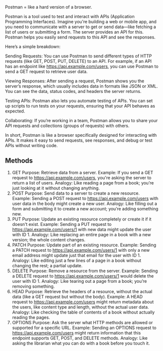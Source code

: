 Postman = like a hard version of a browser.

Postman is a tool used to test and interact with APIs (Application Programming Interfaces).
Imagine you're building a web or mobile app, and you need to communicate with a server to get or send data—like fetching a list of users or submitting a form. The server provides an API for this. Postman helps you easily send requests to this API and see the responses.

Here’s a simple breakdown:

Sending Requests: 
You can use Postman to send different types of HTTP requests (like GET, POST, PUT, DELETE) to an API. For example, if an API has an endpoint like https://api.example.com/users, you can use Postman to send a GET request to retrieve user data.

Viewing Responses: 
After sending a request, Postman shows you the server’s response, which usually includes data in formats like JSON or XML. You can see the data, status codes, and headers the server returns.

Testing APIs: 
Postman also lets you automate testing of APIs. You can set up scripts to run tests on your requests, ensuring that your API behaves as expected.

Collaborating: 
If you’re working in a team, Postman allows you to share your API requests and collections (groups of requests) with others.

In short, Postman is like a browser specifically designed for interacting with APIs. It makes it easy to send requests, see responses, and debug or test APIs without writing code.

## Methods 

1. GET
Purpose: Retrieve data from a server.
Example: If you send a GET request to https://api.example.com/users, you're asking the server to return a list of users.
Analogy: Like reading a page from a book; you’re just looking at it without changing anything.
2. POST
Purpose: Send data to a server to create a new resource.
Example: Sending a POST request to https://api.example.com/users with user data in the body might create a new user.
Analogy: Like filling out a form and submitting it to create a new account; you’re adding something new.
3. PUT
Purpose: Update an existing resource completely or create it if it doesn't exist.
Example: Sending a PUT request to https://api.example.com/users/1 with new data might update the user with ID 1.
Analogy: Like replacing an entire page in a book with a new version; the whole content changes.
4. PATCH
Purpose: Update part of an existing resource.
Example: Sending a PATCH request to https://api.example.com/users/1 with only a new email address might update just that email for the user with ID 1.
Analogy: Like editing just a few lines of a page in a book without changing the rest; a partial update.
5. DELETE
Purpose: Remove a resource from the server.
Example: Sending a DELETE request to https://api.example.com/users/1 would delete the user with ID 1.
Analogy: Like tearing out a page from a book; you’re removing something.
6. HEAD
Purpose: Retrieve the headers of a resource, without the actual data (like a GET request but without the body).
Example: A HEAD request to https://api.example.com/users might return metadata about the users, like content type and length, without the actual user data.
Analogy: Like checking the table of contents of a book without actually reading the pages.
7. OPTIONS
Purpose: Ask the server what HTTP methods are allowed or supported for a specific URL.
Example: Sending an OPTIONS request to https://api.example.com/users might return information that this endpoint supports GET, POST, and DELETE methods.
Analogy: Like asking the librarian what you can do with a book before you touch it.







